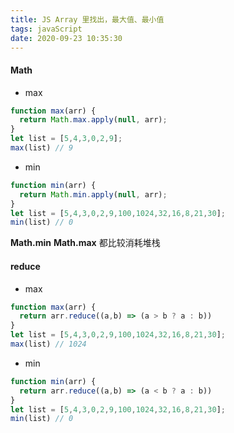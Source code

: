 ```yaml
---
title: JS Array 里找出，最大值、最小值
tags: javaScript
date: 2020-09-23 10:35:30
---
```


#### Math
+ max
```javascript
function max(arr) {
  return Math.max.apply(null, arr);
}
let list = [5,4,3,0,2,9];
max(list) // 9
```
<!-- more -->
+ min 
```javascript
function min(arr) {
  return Math.min.apply(null, arr);
}
let list = [5,4,3,0,2,9,100,1024,32,16,8,21,30];
min(list) // 0
```
<b class="bgc-e4e6e8">Math.min</b>  <b class="bgc-e4e6e8">Math.max</b> 都比较消耗堆栈  


#### reduce
+ max
```javascript
function max(arr) {
  return arr.reduce((a,b) => (a > b ? a : b))
}
let list = [5,4,3,0,2,9,100,1024,32,16,8,21,30];
max(list) // 1024
```
+ min
```javascript
function min(arr) {
  return arr.reduce((a,b) => (a < b ? a : b))
}
let list = [5,4,3,0,2,9,100,1024,32,16,8,21,30];
min(list) // 0
```
